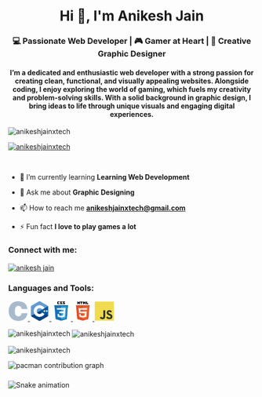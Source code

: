 <h1 align="center">Hi 👋, I'm Anikesh Jain</h1>
<h3 align="center">💻 Passionate Web Developer | 🎮 Gamer at Heart | 🎨 Creative Graphic Designer </h3>
<h4 align="center">I’m a dedicated and enthusiastic web developer with a strong passion for creating clean, functional, and visually appealing websites. Alongside coding, I enjoy exploring the world of gaming, which fuels my creativity and problem-solving skills. With a solid background in graphic design, I bring ideas to life through unique visuals and engaging digital experiences.</h4>

<p align="left"> <img src="https://komarev.com/ghpvc/?username=anikeshjainxtech&label=Profile%20views&color=0e75b6&style=flat" alt="anikeshjainxtech" /> </p>

<p align="left"> <a href="https://github.com/ryo-ma/github-profile-trophy"><img src="https://github-profile-trophy.vercel.app/?username=anikeshjainxtech" alt="anikeshjainxtech" /></a> </p>

<p align="left"> <a href="https://twitter.com/" target="blank"><img src="https://img.shields.io/twitter/follow/?logo=twitter&style=for-the-badge" alt="" /></a> </p>

- 🌱 I’m currently learning **Learning Web Development**

- 💬 Ask me about **Graphic Designing**

- 📫 How to reach me **anikeshjainxtech@gmail.com**

- ⚡ Fun fact **I love to play games a lot**

<h3 align="left">Connect with me:</h3>
<p align="left">
<a href="https://linkedin.com/in/anikesh jain" target="blank"><img align="center" src="https://raw.githubusercontent.com/rahuldkjain/github-profile-readme-generator/master/src/images/icons/Social/linked-in-alt.svg" alt="anikesh jain" height="30" width="40" /></a>
</p>

<h3 align="left">Languages and Tools:</h3>
<p align="left"> <a href="https://www.cprogramming.com/" target="_blank" rel="noreferrer"> <img src="https://raw.githubusercontent.com/devicons/devicon/master/icons/c/c-original.svg" alt="c" width="40" height="40"/> </a> <a href="https://www.w3schools.com/cpp/" target="_blank" rel="noreferrer"> <img src="https://raw.githubusercontent.com/devicons/devicon/master/icons/cplusplus/cplusplus-original.svg" alt="cplusplus" width="40" height="40"/> </a> <a href="https://www.w3schools.com/css/" target="_blank" rel="noreferrer"> <img src="https://raw.githubusercontent.com/devicons/devicon/master/icons/css3/css3-original-wordmark.svg" alt="css3" width="40" height="40"/> </a> <a href="https://www.w3.org/html/" target="_blank" rel="noreferrer"> <img src="https://raw.githubusercontent.com/devicons/devicon/master/icons/html5/html5-original-wordmark.svg" alt="html5" width="40" height="40"/> </a> <a href="https://developer.mozilla.org/en-US/docs/Web/JavaScript" target="_blank" rel="noreferrer"> <img src="https://raw.githubusercontent.com/devicons/devicon/master/icons/javascript/javascript-original.svg" alt="javascript" width="40" height="40"/> </a> </p>
 
<p><img align="left" src="https://github-readme-stats.vercel.app/api/top-langs?username=anikeshjainxtech&show_icons=true&locale=en&layout=compact" alt="anikeshjainxtech" /></p>

<p>&nbsp;<img align="center" src="https://github-readme-stats.vercel.app/api?username=anikeshjainxtech&show_icons=true&locale=en" alt="anikeshjainxtech" /></p>

<p><img align="center" src="https://github-readme-streak-stats.herokuapp.com/?user=anikeshjainxtech&" alt="anikeshjainxtech" /></p>

<picture>
  <source media="(prefers-color-scheme: dark)" srcset="https://raw.githubusercontent.com/anikeshjainxtech/anikeshjainxtech/output/pacman-contribution-graph-dark.svg">
  <source media="(prefers-color-scheme: light)" srcset="https://raw.githubusercontent.com/anikeshjainxtech/anikeshjainxtech/output/pacman-contribution-graph.svg">
  <img alt="pacman contribution graph" src="https://raw.githubusercontent.com/anikeshjainxtech/anikeshjainxtech/output/pacman-contribution-graph.svg">
</picture>

###

<img src="https://raw.githubusercontent.com/anikeshjainxtech/anikeshjainxtech/output/snake.svg" alt="Snake animation" />

###
